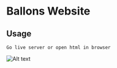 # Ballons Website

## Usage

```
Go live server or open html in browser
```

![Alt text](img/ballons-full.png)
